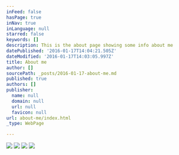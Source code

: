 ```yaml
---
inFeed: false
hasPage: true
inNav: true
inLanguage: null
starred: false
keywords: []
description: This is the about page showing some info about me
datePublished: '2016-01-17T14:04:21.505Z'
dateModified: '2016-01-17T14:03:05.997Z'
title: About me
author: []
sourcePath: _posts/2016-01-17-about-me.md
published: true
authors: []
publisher:
  name: null
  domain: null
  url: null
  favicon: null
url: about-me/index.html
_type: WebPage

---
```

![](https://the-grid-user-content.s3-us-west-2.amazonaws.com/a76e722c-3d19-4907-ab97-2d5ab589f27d.png)
![](https://the-grid-user-content.s3-us-west-2.amazonaws.com/02d07454-97ab-4469-8a09-664f93affb59.png)
![](https://s3-us-west-2.amazonaws.com/the-grid-img/p/bbcaabfeef3d40b84d8bcd3fe4a8fd55b65df85a.png)
![](https://the-grid-user-content.s3-us-west-2.amazonaws.com/c4c91f08-9f3b-4be7-91c2-a79db5a4fa1e.png)